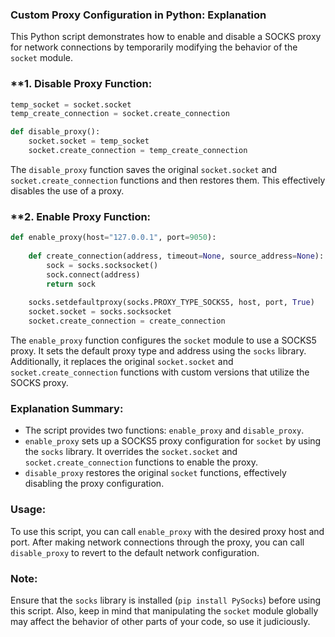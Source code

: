 ### **Custom Proxy Configuration in Python: Explanation**

This Python script demonstrates how to enable and disable a SOCKS proxy for network connections by temporarily modifying the behavior of the `socket` module.

### **1. **Disable Proxy Function:**
```python
temp_socket = socket.socket
temp_create_connection = socket.create_connection

def disable_proxy():
    socket.socket = temp_socket
    socket.create_connection = temp_create_connection
```

The `disable_proxy` function saves the original `socket.socket` and `socket.create_connection` functions and then restores them. This effectively disables the use of a proxy.

### **2. **Enable Proxy Function:**
```python
def enable_proxy(host="127.0.0.1", port=9050):
    
    def create_connection(address, timeout=None, source_address=None):
        sock = socks.socksocket()
        sock.connect(address)
        return sock
    
    socks.setdefaultproxy(socks.PROXY_TYPE_SOCKS5, host, port, True)
    socket.socket = socks.socksocket
    socket.create_connection = create_connection
```

The `enable_proxy` function configures the `socket` module to use a SOCKS5 proxy. It sets the default proxy type and address using the `socks` library. Additionally, it replaces the original `socket.socket` and `socket.create_connection` functions with custom versions that utilize the SOCKS proxy.

### **Explanation Summary:**
- The script provides two functions: `enable_proxy` and `disable_proxy`.
- `enable_proxy` sets up a SOCKS5 proxy configuration for `socket` by using the `socks` library. It overrides the `socket.socket` and `socket.create_connection` functions to enable the proxy.
- `disable_proxy` restores the original `socket` functions, effectively disabling the proxy configuration.

### **Usage:**
To use this script, you can call `enable_proxy` with the desired proxy host and port. After making network connections through the proxy, you can call `disable_proxy` to revert to the default network configuration.

### **Note:**
Ensure that the `socks` library is installed (`pip install PySocks`) before using this script. Also, keep in mind that manipulating the `socket` module globally may affect the behavior of other parts of your code, so use it judiciously.
